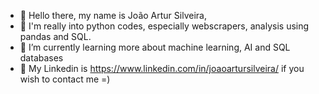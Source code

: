 - 👋 Hello there, my name is João Artur Silveira, 
- 👀 I'm really into python codes, especially webscrapers, analysis using pandas and SQL.
- 🌱 I’m currently learning more about machine learning, AI and SQL databases
- :e-mail: My Linkedin is https://www.linkedin.com/in/joaoartursilveira/ if you wish to contact me =)
<!---
joaoartursilveira/joaoartursilveira is a ✨ special ✨ repository because its `README.md` (this file) appears on your GitHub profile.
You can click the Preview link to take a look at your changes.
--->
